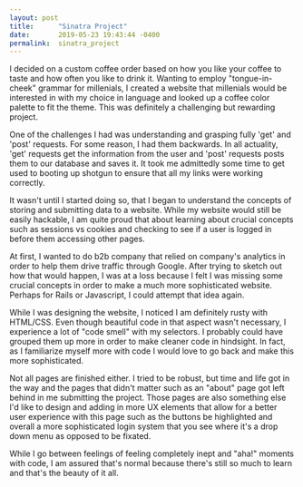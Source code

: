 ```yaml
---
layout: post
title:      "Sinatra Project"
date:       2019-05-23 19:43:44 -0400
permalink:  sinatra_project
---
```



I decided on a custom coffee order based on how you like your coffee to taste and how often you like to drink it. Wanting to employ "tongue-in-cheek" grammar for millenials, I created a website that millenials would be interested in with my choice in language and looked up a coffee color palette to fit the theme. This was definitely a challenging but rewarding project. 

One of the challenges I had was understanding and grasping fully 'get' and 'post' requests. For some reason, I had them backwards. In all actuality, 'get' requests get the information from the user and 'post' requests posts them to our database and saves it. It took me admittedly some time to get used to booting up shotgun to ensure that all my links were working correctly. 

It wasn't until I started doing so, that I began to understand the concepts of storing and submitting data to a website. While my website would still be easily hackable, I am quite proud that about learning about crucial concepts such as sessions vs cookies and checking to see if a user is logged in before them accessing other pages.

At first, I wanted to do b2b company that relied on company's analytics in order to help them drive traffic through Google. After trying to sketch out how that would happen, I was at a loss because I felt I was missing some crucial concepts in order to make a much more sophisticated website. Perhaps for Rails or Javascript, I could attempt that idea again. 

While I was designing the website, I noticed I am definitely rusty with HTML/CSS. Even though beautiful code in that aspect wasn't necessary, I experience a lot of "code smell" with my selectors. I probably could have grouped them up more in order to make cleaner code in hindsight. In fact, as I familiarize myself more with code I would love to go back and make this more sophisticated. 

Not all pages are finished either. I tried to be robust, but time and life got in the way and the pages that didn't matter such as an "about" page got left behind in me submitting the project. Those pages are also something else I'd like to design and adding in more UX elements that allow for a better user experience with this page such as the buttons be highlighted and overall a more sophisticated login system that you see where it's a drop down menu as opposed to be fixated.

While I go between feelings of feeling completely inept and "aha!" moments with code, I am assured that's normal because there's still so much to learn and that's the beauty of it all. 
